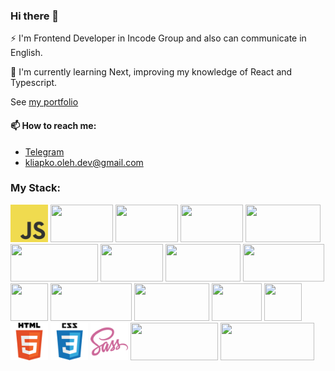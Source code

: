 ### Hi there 👋

⚡ I'm Frontend Developer in Incode Group and also can communicate in English.

🌱 I'm currently learning Next, improving my knowledge of React and Typescript.

See [my portfolio](https://my-portfolio-five-iota-65.vercel.app/)

#### 📫 How to reach me:
- [Telegram](https://t/me/Bayraktar_OK)
- kliapko.oleh.dev@gmail.com

### My Stack:
<div>
<img src="https://raw.githubusercontent.com/github/explore/80688e429a7d4ef2fca1e82350fe8e3517d3494d/topics/javascript/javascript.png" width="60" height="60">
<img src="https://miro.medium.com/v2/resize:fit:1044/format:webp/1*NJSv6DGoKTloI8d8im98zg.png" width="100" height="60">
<img src="https://devtop.io/wp-content/uploads/2022/10/react-native-1.png" width="100" height="60">
<img src="https://decode.agency/wp-content/webp-express/webp-images/uploads/2023/05/React-Query-logo.png.webp" width="100" height="60">
<img src="https://miro.medium.com/v2/resize:fit:1400/format:webp/1*AJpFZrofvxMn3MHh9p3i_Q.jpeg" width="120" height="60">
<img src="https://media.dev.to/cdn-cgi/image/width=1000,height=420,fit=cover,gravity=auto,format=auto/https%3A%2F%2Fdev-to-uploads.s3.amazonaws.com%2Fi%2Flftgzwgzy8g2u8vqwso2.png" width="140" height="60">
<img src="https://cdn.sanity.io/images/3do82whm/next/4b1f008289a88f4438a1c983fb32cf1a636d9d0e-1000x667.png?w=1000&h=667&fit=clip&auto=format" width="100" height="60">
<img src="https://upload.wikimedia.org/wikipedia/commons/d/d9/Node.js_logo.svg" width="120" height="60">
<img src="https://ik.imagekit.io/ably/ghost/prod/2021/03/socket-io-logo-1.jpeg?tr=w-1728,q-50" width="130" height="60">
<img src="https://miro.medium.com/v2/resize:fit:1024/format:webp/1*doAg1_fMQKWFoub-6gwUiQ.png" width="60" height="60">
<img src="https://miro.medium.com/v2/resize:fit:1400/format:webp/1*XIMVb4ZQRfSS4ZnI6WfH0Q.jpeg" width="130" height="60">
<img src="https://markup-ua.com/blog/wp-content/uploads/2023/08/tailwind.jpg" width="120" height="60">
<img src="https://miro.medium.com/v2/resize:fit:800/format:webp/1*q0emKRBNI0Sv_NseTYRDwg.png" width="80" height="60">
<img src="https://media.licdn.com/dms/image/D5612AQHnyZ1VP5asqg/article-cover_image-shrink_600_2000/0/1697527676044?e=2147483647&v=beta&t=WomZagNu-tOqI7tGLQw88H2VkmzUDKWGNm47Op9unDU" width="60" height="60">
<img src="https://raw.githubusercontent.com/github/explore/80688e429a7d4ef2fca1e82350fe8e3517d3494d/topics/html/html.png" width="60" height="60">
<img src="https://raw.githubusercontent.com/github/explore/80688e429a7d4ef2fca1e82350fe8e3517d3494d/topics/css/css.png" width="60" height="60">
<img src="https://raw.githubusercontent.com/github/explore/80688e429a7d4ef2fca1e82350fe8e3517d3494d/topics/sass/sass.png" width="60" height="60">
<img src="https://res.cloudinary.com/practicaldev/image/fetch/s--tMai_cRx--/c_imagga_scale,f_auto,fl_progressive,h_420,q_auto,w_1000/https://dev-to-uploads.s3.amazonaws.com/uploads/articles/h4jbiijckmk65al45e6x.jpg" width="140" height="60">
<img src="https://upload.wikimedia.org/wikipedia/commons/thumb/9/94/Webpack.svg/1024px-Webpack.svg.png" width="150" height="60">
</div>
